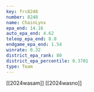 ```yaml
---
key: frc8248
number: 8248
name: ChainLynx
epa_end: 14.16
auto_epa_end: 4.62
teleop_epa_end: 8.0
endgame_epa_end: 1.54
winrate: 0.32
district_epa_rank: 80
district_epa_percentile: 0.3701
type: Team
---
```

[[2024wasam]]
[[2024wasno]]
